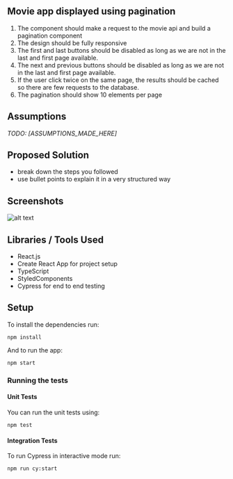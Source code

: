 ## Movie app displayed using pagination
1. The component should make a request to the movie api and build a pagination component
2. The design should be fully responsive
3. The first and last buttons should be disabled as long as we are not in the last and first page available.
4. The next and previous buttons should be disabled as long as we are not in the last and first page available.
5. If the user click twice on the same page, the results should be cached so there are few requests to the database.
6. The pagination should show 10 elements per page

## Assumptions

*TODO: [ASSUMPTIONS_MADE_HERE]*

## Proposed Solution

- break down the steps you followed
- use bullet points to explain it in a very structured way

## Screenshots
![alt text](https://github.com/CodeWithDragos/frontend-interview-pagination-AlexZahar/blob/master/pagination_task/example.png?raw=true)

## Libraries / Tools Used

- React.js
- Create React App for project setup
- TypeScript
- StyledComponents
- Cypress for end to end testing
  

## Setup

To install the dependencies run:

`npm install`

And to run the app:

`npm start`


### Running the tests

#### Unit Tests

You can run the unit tests using:

`npm test`

#### Integration Tests

To run Cypress in interactive mode run:

`npm run cy:start`





